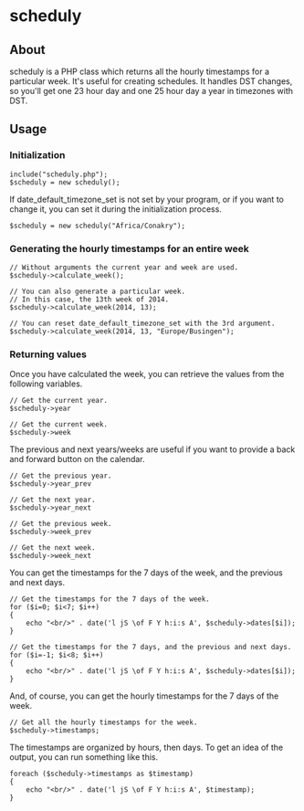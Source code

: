 # scheduly

## About

scheduly is a PHP class which returns all the hourly timestamps for a particular week. It's useful for creating schedules. It handles DST changes, so you'll get one 23 hour day and one 25 hour day a year in timezones with DST.

## Usage

### Initialization

    include("scheduly.php");
    $scheduly = new scheduly();

If date_default_timezone_set is not set by your program, or if you want to change it, you can set it during the initialization process.

    $scheduly = new scheduly("Africa/Conakry");

### Generating the hourly timestamps for an entire week

    // Without arguments the current year and week are used.
    $scheduly->calculate_week();

    // You can also generate a particular week.
    // In this case, the 13th week of 2014.
    $scheduly->calculate_week(2014, 13);

    // You can reset date_default_timezone_set with the 3rd argument.
    $scheduly->calculate_week(2014, 13, "Europe/Busingen");

### Returning values

Once you have calculated the week, you can retrieve the values from the following variables.

    // Get the current year.
    $scheduly->year

    // Get the current week.
    $scheduly->week

The previous and next years/weeks are useful if you want to provide a back and forward button on the calendar.

    // Get the previous year.
    $scheduly->year_prev

    // Get the next year.
    $scheduly->year_next

    // Get the previous week.
    $scheduly->week_prev

    // Get the next week.
    $scheduly->week_next

You can get the timestamps for the 7 days of the week, and the previous and next days.

    // Get the timestamps for the 7 days of the week.
    for ($i=0; $i<7; $i++)
    {
        echo "<br/>" . date('l jS \of F Y h:i:s A', $scheduly->dates[$i]);
    }

    // Get the timestamps for the 7 days, and the previous and next days.
    for ($i=-1; $i<8; $i++)
    {
        echo "<br/>" . date('l jS \of F Y h:i:s A', $scheduly->dates[$i]);
    }

And, of course, you can get the hourly timestamps for the 7 days of the week.

    // Get all the hourly timestamps for the week.
    $scheduly->timestamps;

The timestamps are organized by hours, then days. To get an idea of the output, you can run something like this.

    foreach ($scheduly->timestamps as $timestamp)
    {
        echo "<br/>" . date('l jS \of F Y h:i:s A', $timestamp);
    }

